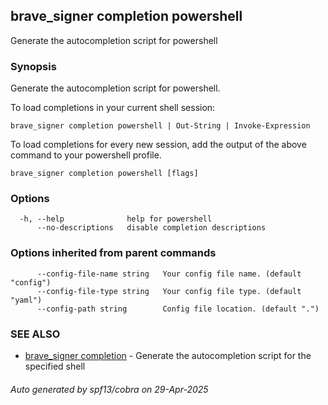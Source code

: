 ## brave_signer completion powershell

Generate the autocompletion script for powershell

### Synopsis

Generate the autocompletion script for powershell.

To load completions in your current shell session:

	brave_signer completion powershell | Out-String | Invoke-Expression

To load completions for every new session, add the output of the above command
to your powershell profile.


```
brave_signer completion powershell [flags]
```

### Options

```
  -h, --help              help for powershell
      --no-descriptions   disable completion descriptions
```

### Options inherited from parent commands

```
      --config-file-name string   Your config file name. (default "config")
      --config-file-type string   Your config file type. (default "yaml")
      --config-path string        Config file location. (default ".")
```

### SEE ALSO

* [brave_signer completion](brave_signer_completion.md)	 - Generate the autocompletion script for the specified shell

###### Auto generated by spf13/cobra on 29-Apr-2025
